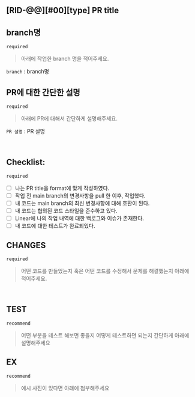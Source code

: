 ## [RID-@@][#00][type] PR title

## branch명

`required`

> 아래에 작업한 branch 명을 적어주세요.

`branch` : branch명

## PR에 대한 간단한 설명

`required`

> 아래에 PR에 대해서 간단하게 설명해주세요.

`PR 설명` : PR 설명

<br>

## Checklist:

`required`

- [ ] 나는 PR title을 format에 맞게 작성하였다.
- [ ] 작업 전 main branch의 변경사항을 pull 한 이후, 작업했다.
- [ ] 내 코드는 main branch의 최신 변경사항에 대해 호환이 된다.
- [ ] 내 코드는 협의된 코드 스타일을 준수하고 있다.
- [ ] Linear에 나의 작업 내역에 대한 백로그와 이슈가 존재한다.
- [ ] 내 코드에 대한 테스트가 완료되었다.

## CHANGES

`required`

> 어떤 코드를 만들었는지 혹은 어떤 코드를 수정해서 문제를 해결했는지 아래에 적어주세요.

<br>

## TEST

`recommend`

> 어떤 부분을 테스트 해보면 좋을지 어떻게 테스트하면 되는지 간단하게 아래에 설명해주세요

## EX

`recommend`

> 예시 사진이 있다면 아래에 첨부해주세요
